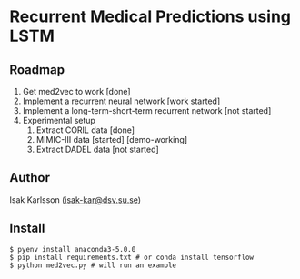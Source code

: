 Recurrent Medical Predictions using LSTM
========================================

Roadmap
-------

1. Get med2vec to work [done]
2. Implement a recurrent neural network [work started]
3. Implement a long-term-short-term recurrent network [not started]
4. Experimental setup
   1. Extract CORIL data [done]
   2. MIMIC-III data [started] [demo-working]
   3. Extract DADEL data [not started]

Author
------
Isak Karlsson (isak-kar@dsv.su.se)


Install
-------

    $ pyenv install anaconda3-5.0.0
    $ pip install requirements.txt # or conda install tensorflow
    $ python med2vec.py # will run an example